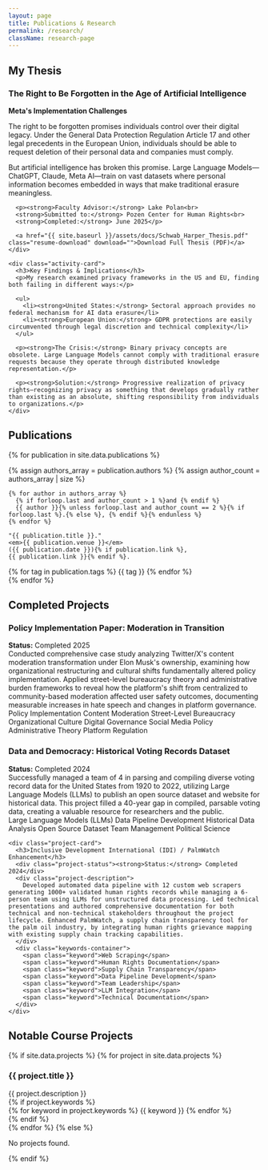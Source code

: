 ```yaml
---
layout: page
title: Publications & Research
permalink: /research/
className: research-page
---
```


## My Thesis

<div class="thesis-section">
  <div class="activity-pair">
    <div class="activity-card">
      <h3>The Right to Be Forgotten in the Age of Artificial Intelligence</h3>
      <p><strong>Meta's Implementation Challenges</strong></p>
      <p>The right to be forgotten promises individuals control over their digital legacy. Under the General Data Protection Regulation Article 17 and other legal precedents in the European Union, individuals should be able to request deletion of their personal data and companies must comply.</p>
      <p>But artificial intelligence has broken this promise. Large Language Models—ChatGPT, Claude, Meta AI—train on vast datasets where personal information becomes embedded in ways that make traditional erasure meaningless.</p>
      
      <p><strong>Faculty Advisor:</strong> Lake Polan<br>
      <strong>Submitted to:</strong> Pozen Center for Human Rights<br>
      <strong>Completed:</strong> June 2025</p>
      
      <a href="{{ site.baseurl }}/assets/docs/Schwab_Harper_Thesis.pdf" class="resume-download" download="">Download Full Thesis (PDF)</a>
    </div>

    <div class="activity-card">
      <h3>Key Findings & Implications</h3>
      <p>My research examined privacy frameworks in the US and EU, finding both failing in different ways:</p>
      
      <ul>
        <li><strong>United States:</strong> Sectoral approach provides no federal mechanism for AI data erasure</li>
        <li><strong>European Union:</strong> GDPR protections are easily circumvented through legal discretion and technical complexity</li>
      </ul>
      
      <p><strong>The Crisis:</strong> Binary privacy concepts are obsolete. Large Language Models cannot comply with traditional erasure requests because they operate through distributed knowledge representation.</p>
      
      <p><strong>Solution:</strong> Progressive realization of privacy rights—recognizing privacy as something that develops gradually rather than existing as an absolute, shifting responsibility from individuals to organizations.</p>
    </div>
  </div>
</div>

## Publications

{% for publication in site.data.publications %}
<div class="publication-card">
  <div class="chicago-citation">
    {% assign authors_array = publication.authors %}
    {% assign author_count = authors_array | size %}
    
    {% for author in authors_array %}
      {% if forloop.last and author_count > 1 %}and {% endif %}
      {{ author }}{% unless forloop.last and author_count == 2 %}{% if forloop.last %}.{% else %}, {% endif %}{% endunless %}
    {% endfor %}
    
    "{{ publication.title }}." 
    <em>{{ publication.venue }}</em> 
    ({{ publication.date }}){% if publication.link %}, 
    {{ publication.link }}{% endif %}.
  </div>

  <div class="publication-tags">
    {% for tag in publication.tags %}
    <span class="tag">{{ tag }}</span>
    {% endfor %}
  </div>
</div>
{% endfor %}

## Completed Projects

<div class="research-page">
  <div class="projects-grid">
    <div class="project-card">
      <h3>Policy Implementation Paper: Moderation in Transition</h3>
      <div class="project-status"><strong>Status:</strong> Completed 2025</div>
      <div class="project-description">
        Conducted comprehensive case study analyzing Twitter/X's content moderation transformation under Elon Musk's ownership, examining how organizational restructuring and cultural shifts fundamentally altered policy implementation. Applied street-level bureaucracy theory and administrative burden frameworks to reveal how the platform's shift from centralized to community-based moderation affected user safety outcomes, documenting measurable increases in hate speech and changes in platform governance.
      </div>
      <div class="keywords-container">
        <span class="keyword">Policy Implementation</span>
        <span class="keyword">Content Moderation</span>
        <span class="keyword">Street-Level Bureaucracy</span>
        <span class="keyword">Organizational Culture</span>
        <span class="keyword">Digital Governance</span>
        <span class="keyword">Social Media Policy</span>
        <span class="keyword">Administrative Theory</span>
        <span class="keyword">Platform Regulation</span>
      </div>
    </div>
    <div class="project-card">
      <h3>Data and Democracy: Historical Voting Records Dataset</h3>
      <div class="project-status"><strong>Status:</strong> Completed 2024</div>
      <div class="project-description">
        Successfully managed a team of 4 in parsing and compiling diverse voting record data for the United States from 1920 to 2022, utilizing Large Language Models (LLMs) to publish an open source dataset and website for historical data. This project filled a 40-year gap in compiled, parsable voting data, creating a valuable resource for researchers and the public.
      </div>
      <div class="keywords-container">
        <span class="keyword">Large Language Models (LLMs)</span>
        <span class="keyword">Data Pipeline Development</span>
        <span class="keyword">Historical Data Analysis</span>
        <span class="keyword">Open Source Dataset</span>
        <span class="keyword">Team Management</span>
        <span class="keyword">Political Science</span>
      </div>
    </div>

    <div class="project-card">
      <h3>Inclusive Development International (IDI) / PalmWatch Enhancement</h3>
      <div class="project-status"><strong>Status:</strong> Completed 2024</div>
      <div class="project-description">
        Developed automated data pipeline with 12 custom web scrapers generating 1000+ validated human rights records while managing a 6-person team using LLMs for unstructured data processing. Led technical presentations and authored comprehensive documentation for both technical and non-technical stakeholders throughout the project lifecycle. Enhanced PalmWatch, a supply chain transparency tool for the palm oil industry, by integrating human rights grievance mapping with existing supply chain tracking capabilities.
      </div>
      <div class="keywords-container">
        <span class="keyword">Web Scraping</span>
        <span class="keyword">Human Rights Documentation</span>
        <span class="keyword">Supply Chain Transparency</span>
        <span class="keyword">Data Pipeline Development</span>
        <span class="keyword">Team Leadership</span>
        <span class="keyword">LLM Integration</span>
        <span class="keyword">Technical Documentation</span>
      </div>
    </div>
  </div>
</div>

## Notable Course Projects

<div class="research-page">
  <div class="projects-grid">
    {% if site.data.projects %}
      {% for project in site.data.projects %}
        <div class="project-card">
          <h3>{{ project.title }}</h3>
          <div class="project-description">
            {{ project.description }}
          </div>
          {% if project.keywords %}
            <div class="keywords-container">
              {% for keyword in project.keywords %}
                <span class="keyword">{{ keyword }}</span>
              {% endfor %}
            </div>
          {% endif %}
        </div>
      {% endfor %}
    {% else %}
      <p>No projects found.</p>
    {% endif %}
  </div>
</div>
